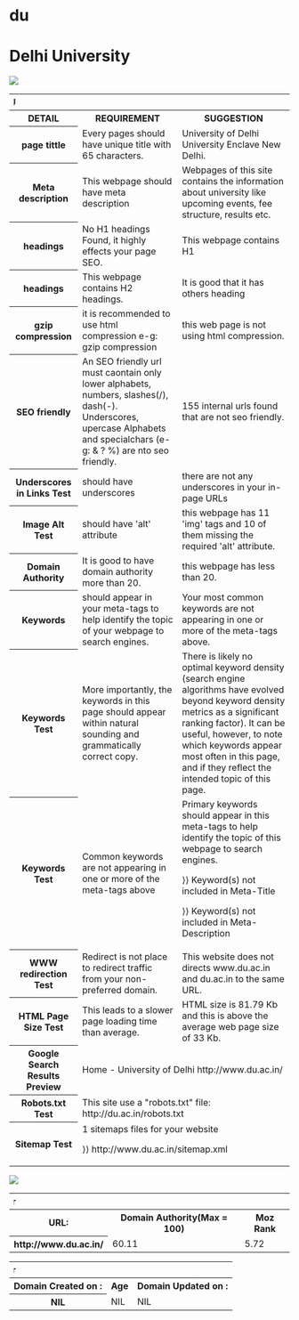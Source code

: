 # du
<!DOCTYPE html>
<html lang="en">
<head>
    <meta charset="UTF-8">
    <meta name="viewport" content="width=device-width, initial-scale=1">
    
<title>DU</title>


</head>

<body>
<div class="container markdown-body">
      <h1 id="du">Delhi University</h1>

<img src="http://www.enaindia.in/uploads/newsfiles/Delhi-University.jpg">

<table>
<tbody><tr>
<th colspan="3"><marquee direction="right">DU</marquee></th>

</tr>
<tr>
<th>DETAIL</th>
<th>REQUIREMENT</th>
<th>SUGGESTION</th>
</tr>

<tr>
<th>page tittle</th>
<td>Every pages should have unique title with 65 characters.</td>
<td>University of Delhi University Enclave New Delhi.</td>
</tr>

<tr>
<th>Meta description</th>
<td>This webpage should have meta description</td>
<td>Webpages of this site contains the information about university like upcoming events, fee structure, results etc.</td>
</tr>

<tr>
<th>headings</th>
<td>No H1 headings Found, it highly effects your page SEO.</td>
<td>This webpage contains H1</td>
</tr>

<tr>
<th>headings</th>
<td>This webpage contains H2 headings.</td>
<td>It is good that it has others heading</td>
</tr>

<tr>
<th>gzip compression</th>
<td>it is recommended to use html compression e-g: gzip compression</td>
<td>this web page is not using html compression. </td>
</tr>

<tr>
<th>SEO friendly</th>
<td> An SEO friendly url must caontain only lower alphabets, numbers, slashes(/), dash(-). Underscores, upercase Alphabets and specialchars (e-g: & ? %) are nto seo friendly.</td>
<td>155 internal urls found that are not seo friendly.</td>
</tr>



<tr>
<th>Underscores in Links Test</th>
<td>should have underscores</td>
<td>there are not any underscores in your in-page URLs</td>
</tr>

<tr>
<th>Image Alt Test</th>
<td>should have 'alt' attribute</td>
<td>this webpage has 11 'img' tags and 10 of them missing the required 'alt' attribute.</td>
</tr>

<tr>
<th>Domain Authority</th>
<td>It is good to have domain authority more than 20.</td>
<td>this webpage has less than 20.</td>
</tr>

<tr>
<th>Keywords</th>
<td>should appear in your meta-tags to help identify the topic of your webpage to search engines.</td>
<td>Your most common keywords are not appearing in one or more of the meta-tags above.</td>
</tr>

<tr>
<th>Keywords Test</th>
<td>More importantly, the keywords in this page should appear within natural sounding and grammatically correct copy.</td>
<td>There is likely no optimal keyword density (search engine algorithms have evolved beyond keyword density metrics as a significant ranking factor). It can be useful, however, to note which keywords appear most often in this page, and if they reflect the intended topic of this page.</td>
</tr>

<tr>
<th>Keywords Test</th>
<td>Common keywords are not appearing in one or more of the meta-tags above</td>
<td>Primary keywords should appear in this meta-tags to help identify the topic of this webpage to search engines. <p>
<p> ⟩⟩  Keyword(s) not included in Meta-Title <p> 
⟩⟩  Keyword(s) not included in Meta-Description</td>
</tr>

<tr>
<th>WWW redirection Test</th>
<td>Redirect is not place to redirect traffic from your non-preferred domain.</td>
<td>This website does not directs www.du.ac.in and du.ac.in to the same URL.</td>
</tr>

<tr>
<th>HTML Page Size Test</th>
<td>This leads to a slower page loading time than average.</td>
<td>HTML size is 81.79 Kb and this is above the average web page size of 33 Kb. </td>
</tr>

<tr>
<th>Google Search Results Preview</th>
<td colspan="2">Home - University of Delhi http://www.du.ac.in/</td>
</tr>

<tr>
<th>Robots.txt Test</th>
<td colspan="2">This site use a "robots.txt" file: http://du.ac.in/robots.txt</td>
</tr>

<tr>
<th>Sitemap Test</th>
<td colspan="2">1 sitemaps files for your website <p> ⟩⟩ http://www.du.ac.in/sitemap.xml </td>
</tr>

</tbody></table>

<p> <p>

<img src="http://www.clipartbest.com/cliparts/yik/6Ad/yik6Adx6T.png">


<table>
<tbody>

<tr>
<th colspan="3"><marquee direction="right">MozRank Checker</marquee></th>
</tr>

<tr>
<th>URL:</th>
<th>Domain Authority(Max = 100)</th>
<th>Moz Rank</th>
</tr>

<tr>
<th>http://www.du.ac.in/</th>
<td>60.11</td>
<td>5.72</td>
</tr>

</tbody>
</table>

<table>
<tbody>

<tr>
<th colspan="3"><marquee direction="right">Domain Age Checker</marquee></th>
</tr>

<tr>
<th>Domain Created on :</th>
<th>Age</th>
<th>Domain Updated on :</th>
</tr>

<tr>
<th>NIL</th>
<td>NIL</td>
<td>NIL</td>
</tr>

</tbody>
</table>

</div>
</body></html>
